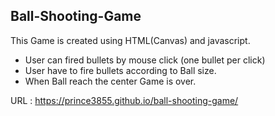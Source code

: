 ## Ball-Shooting-Game

This Game is created using HTML(Canvas) and javascript.

* User can fired bullets by mouse click (one bullet per click)
* User have to fire bullets according to Ball size.
* When Ball reach the center Game is over.

URL : https://prince3855.github.io/ball-shooting-game/
